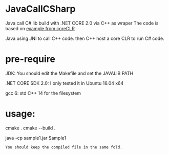 # JavaCallCSharp
Java call C# lib build with .NET CORE 2.0 via C++ as wraper
The code is based on [example from coreCLR](https://github.com/dotnet/coreclr/tree/master/src/coreclr/hosts/unixcoreruncommon)

Java using JNI to call C++ code. then C++ host a core CLR to run C# code.
# pre-require
JDK: You should edit the Makefile and set the JAVALIB PATH

.NET CORE SDK 2.0: I only tested it in Ubuntu 16.04 x64

gcc 6: std C++ 14 for the filesystem

# usage:
cmake .
cmake --build . 

java -cp sample1.jar Sample1 


`You should keep the compiled file in the same fold.`
